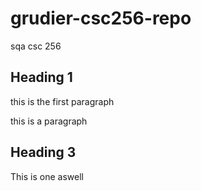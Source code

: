 # grudier-csc256-repo
sqa csc 256
## Heading 1

this is the first paragraph 

this is a paragraph


## Heading 3

This is one aswell